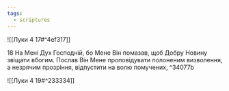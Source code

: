```yaml
---
tags:
  - scriptures
---
```


![[Луки 4 17#^4ef317]]

18 На Мені Дух Господній, бо Мене Він помазав, щоб Добру Новину звіщати вбогим. Послав Він Мене проповідувати полоненим визволення, а незрячим прозріння, відпустити на волю помучених, ^34077b

![[Луки 4 19#^233334]]